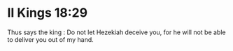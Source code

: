 # II Kings 18:29

Thus says the king : Do not let Hezekiah deceive you, for he will not be able to deliver you out of my hand.
